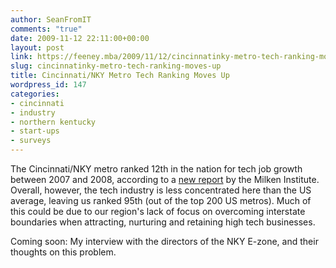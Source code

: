 ```yaml
---
author: SeanFromIT
comments: "true"
date: 2009-11-12 22:11:00+00:00
layout: post
link: https://feeney.mba/2009/11/12/cincinnatinky-metro-tech-ranking-moves-up/
slug: cincinnatinky-metro-tech-ranking-moves-up
title: Cincinnati/NKY Metro Tech Ranking Moves Up
wordpress_id: 147
categories:
- cincinnati
- industry
- northern kentucky
- start-ups
- surveys
---
```


The Cincinnati/NKY metro ranked 12th in the nation for tech job growth between 2007 and 2008, according to a [new report](http://bestcities.milkeninstitute.org/bestcities2009.taf?rankyear=2009&type=state&state=OH) by the Milken Institute. Overall, however, the tech industry is less concentrated here than the US average, leaving us ranked 95th (out of the top 200 US metros). Much of this could be due to our region's lack of focus on overcoming interstate boundaries when attracting, nurturing and retaining high tech businesses.  
  
  
Coming soon: My interview with the directors of the NKY E-zone, and their thoughts on this problem.  

